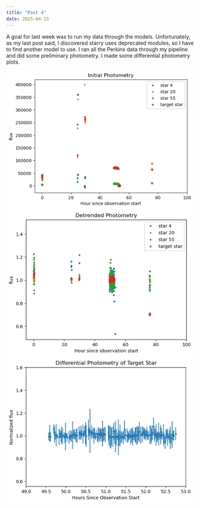 ```yaml
---
title: "Post 4"
date: 2025-04-15
---
```

A goal for last week was to run my data through the models. Unfortunately, as my last post said, I discovered starry uses deprecated modules, so I have to find another model to use. I ran all the Perkins data through my pipeline and did some preliminary photometry. I made some differential photometry plots.

![initial photometry](../initial_photometry.png)
![detrended photometry](../detrended_photometry.png)
![light curve for tic 101](../lightcurve.png)

